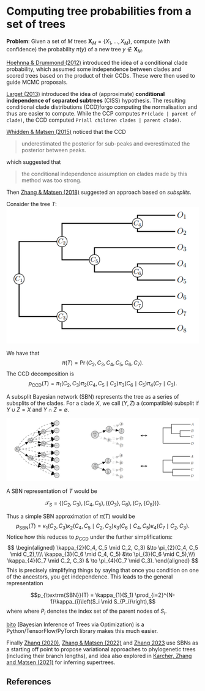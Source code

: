 # Computing tree probabilities from a set of trees

**Problem**: Given a set of $M$ trees $\boldsymbol{X}_M = \{X_1, \ldots, X_M\}$, compute (with confidence) the probability $\pi(y)$ of a new tree $y \notin \boldsymbol{X}_M$.

[Hoehnna & Drummond (2012)](https://doi.org/10.1093/sysbio/syr074) introduced the idea of a conditional clade probability, which assumed some independence between clades and scored trees based on the product of their CCDs.
These were then used to guide MCMC proposals.

[Larget (2013)](https://doi.org/10.1093/sysbio/syt014) introduced the idea of  (approximate) **conditional independence of separated subtrees** (CISS) hypothesis.
The resulting conditional clade distributions (CCD)forgo computing the normalisation and thus are easier to compute.
While the CCP computes `Pr(clade | parent of clade)`, the CCD computed `Pr(all children clades | parent clade)`.

[Whidden & Matsen (2015)](https://doi.org/10.1093/sysbio/syv006) noticed that the CCD
> underestimated the posterior for sub-peaks and overestimated the posterior between peaks.

which suggested that 
> the conditional independence assumption on clades made by this method was too strong.

Then [Zhang & Matsen (2018)](https://papers.nips.cc/paper_files/paper/2018/file/b137fdd1f79d56c7edf3365fea7520f2-Paper.pdf) suggested an approach based on _subsplits_.

Consider the tree $T$:
![A leaf-labelled tree Fig 1 in Zhang & Matsen)](image-1.png)

We have that
$$\pi(T) = \operatorname{Pr}(C_2, C_3, C_4, C_5, C_6, C_7).$$
The CCD decomposition is
$$
p_{\textrm{CCD}}(T) = \pi_{1}(C_2, C_3) \pi_{2}(C_4, C_5 \mid C_2)\pi_{3}(C_6 \mid C_5) \pi_{4}(C_7 \mid 
C_3).
$$

A subsplit Bayesian network (SBN) represents the tree as a series of subsplits of the clades.
For a clade $X$, we call $(Y, Z)$ a (compatible) subsplit if $Y \cup Z = X$ and $Y \cap Z = \emptyset$.

![Representation of a SBN (Fig 2 in Zhang & Matsen)](image-2.png)

A SBN representation of $T$ would be 

$$\mathcal{T}_S = \{(C_2, C_3), (C_4, C_5), (\{O_3\}, C_6),(C_7, \{O_8\})\}.$$

Thus a simple SBN approximation of $\pi(T)$ would be
$$
p_{\textrm{SBN}}(T) = \kappa_{1}(C_2, C_3) \kappa_{2}(C_4, C_5 \mid C_2, C_3)\kappa_{3}(C_6 \mid C_4, C_5) \kappa_{4}(C_7 \mid C_2, C_3).
$$
Notice how this reduces to $p_{\textrm{CCD}}$ under the further simplifications:
$$
\begin{aligned}
\kappa_{2}(C_4, C_5 \mid C_2, C_3) &\to \pi_{2}(C_4, C_5 \mid C_2),\\\\
\kappa_{3}(C_6 \mid C_4, C_5) &\to \pi_{3}(C_6 \mid C_5),\\\\
\kappa_{4}(C_7 \mid C_2, C_3) & \to \pi_{4}(C_7 \mid 
C_3).
\end{aligned}
$$
This is precisely simplifying things by saying that once you condition on one of the ancestors, you get independence.
This leads to the general representation

$$p_{\textrm{SBN}}(T) = \kappa_{1}(S_1) \prod_{i=2}^{N-1}\kappa_{i}\left(S_i \mid S_{P_i}\right),$$
where where $P_i$ denotes the index set of the parent nodes of $S_i$.

[bito](https://github.com/phylovi/bito) (Bayesian Inference of Trees via Optimization) is a Python/TensorFlow/PyTorch library makes this much easier.

Finally [Zhang (2020)](https://proceedings.neurips.cc/paper/2020/file/d96409bf894217686ba124d7356686c9-Paper.pdf), [Zhang & Matsen (2022)](https://arxiv.org/abs/2204.07747) and [Zhang 2023](https://arxiv.org/abs/2302.08840) use SBNs as a starting off point to propose variational approaches to phylogenetic trees (including their branch lengths), and idea also explored in [Karcher, Zhang and Matsen (2021)](https://arxiv.org/abs/2104.11191) for inferring supertrees.

## References


<script type="text/javascript" src="http://cdn.mathjax.org/mathjax/latest/MathJax.js?config=TeX-AMS-MML_HTMLorMML"></script>
<script type="text/javascript" src="http://cdn.mathjax.org/mathjax/latest/MathJax.js?config=TeX-AMS_HTML">
</script>
<script type="text/x-mathjax-config">
MathJax.Hub.Config({ tex2jax: {inlineMath: [['$', '$']]}, messageStyle: "none" });
</script>
